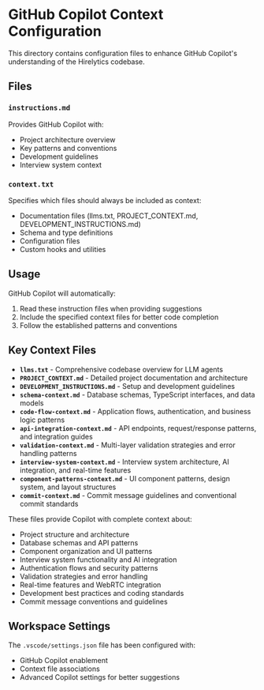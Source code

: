 # GitHub Copilot Context Configuration

This directory contains configuration files to enhance GitHub Copilot's understanding of the Hirelytics codebase.

## Files

### `instructions.md`

Provides GitHub Copilot with:

- Project architecture overview
- Key patterns and conventions
- Development guidelines
- Interview system context

### `context.txt`

Specifies which files should always be included as context:

- Documentation files (llms.txt, PROJECT_CONTEXT.md, DEVELOPMENT_INSTRUCTIONS.md)
- Schema and type definitions
- Configuration files
- Custom hooks and utilities

## Usage

GitHub Copilot will automatically:

1. Read these instruction files when providing suggestions
2. Include the specified context files for better code completion
3. Follow the established patterns and conventions

## Key Context Files

- **`llms.txt`** - Comprehensive codebase overview for LLM agents
- **`PROJECT_CONTEXT.md`** - Detailed project documentation and architecture
- **`DEVELOPMENT_INSTRUCTIONS.md`** - Setup and development guidelines
- **`schema-context.md`** - Database schemas, TypeScript interfaces, and data models
- **`code-flow-context.md`** - Application flows, authentication, and business logic patterns
- **`api-integration-context.md`** - API endpoints, request/response patterns, and integration guides
- **`validation-context.md`** - Multi-layer validation strategies and error handling patterns
- **`interview-system-context.md`** - Interview system architecture, AI integration, and real-time features
- **`component-patterns-context.md`** - UI component patterns, design system, and layout structures
- **`commit-context.md`** - Commit message guidelines and conventional commit standards

These files provide Copilot with complete context about:

- Project structure and architecture
- Database schemas and API patterns
- Component organization and UI patterns
- Interview system functionality and AI integration
- Authentication flows and security patterns
- Validation strategies and error handling
- Real-time features and WebRTC integration
- Development best practices and coding standards
- Commit message conventions and guidelines

## Workspace Settings

The `.vscode/settings.json` file has been configured with:

- GitHub Copilot enablement
- Context file associations
- Advanced Copilot settings for better suggestions
